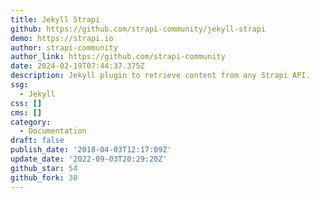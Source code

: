 ```yaml
---
title: Jekyll Strapi
github: https://github.com/strapi-community/jekyll-strapi
demo: https://strapi.io
author: strapi-community
author_link: https://github.com/strapi-community
date: 2024-02-19T07:44:37.375Z
description: Jekyll plugin to retrieve content from any Strapi API.
ssg:
  - Jekyll
css: []
cms: []
category:
  - Documentation
draft: false
publish_date: '2018-04-03T12:17:09Z'
update_date: '2022-09-03T20:29:20Z'
github_star: 54
github_fork: 30
---
```

